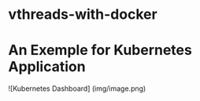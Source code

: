 # vthreads-with-docker

# An Exemple for Kubernetes Application

![Kubernetes Dashboard] (img/image.png)